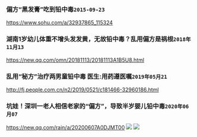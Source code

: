 ### 偏方“黑发膏”吃到铅中毒`2015-09-23`
https://www.sohu.com/a/32937865_115324

### 湖南1岁幼儿体重不增头发发黄，无故铅中毒？乱用偏方是祸根`2018年11月13`
https://new.qq.com/omn/20181113/20181113A1B5U8.html

### 乱用“秘方”治疗两男童铅中毒 医生:用药遵医嘱`2019年05月21`
http://fj.people.com.cn/n2/2019/0521/c181466-32960186.html

### 坑娃！深圳一老人相信老家的“偏方”，导致半岁婴儿铅中毒`2020年06月07`
https://new.qq.com/rain/a/20200607A0DJMT00
![](https://inews.gtimg.com/newsapp_bt/0/11897809178/)
![](https://inews.gtimg.com/newsapp_bt/0/11897814661/)

